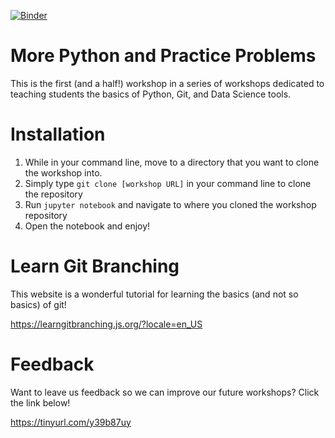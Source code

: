 [![Binder](https://mybinder.org/badge_logo.svg)](https://mybinder.org/v2/gh/delug/Workshop1.5/master)

# More Python and Practice Problems

This is the first (and a half!) workshop in a series of workshops dedicated to teaching students the basics of Python, Git, and Data Science tools. 

# Installation

1. While in your command line, move to a directory that you want to clone the workshop into.
2. Simply type `git clone [workshop URL]` in your command line to clone the repository
3. Run `jupyter notebook` and navigate to where you cloned the workshop repository
4. Open the notebook and enjoy!

# Learn Git Branching

This website is a wonderful tutorial for learning the basics (and not so basics) of git!

https://learngitbranching.js.org/?locale=en_US

# Feedback

Want to leave us feedback so we can improve our future workshops? Click the link below!

https://tinyurl.com/y39b87uy
